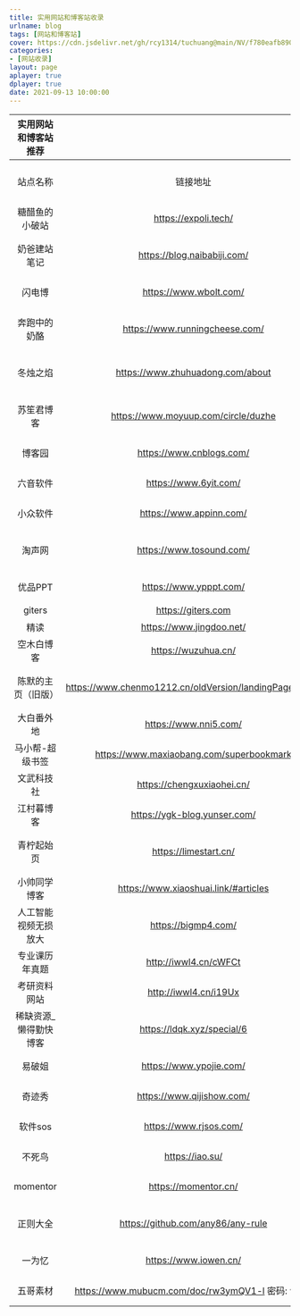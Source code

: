 ```yaml
---
title: 实用网站和博客站收录
urlname: blog
tags: [网站和博客站]
cover: https://cdn.jsdelivr.net/gh/rcy1314/tuchuang@main/NV/f780eafb8908f619fd462bc670e9a779.35yioih9m4w0.webp
categories:
- [网站收录]
layout: page
aplayer: true
dplayer: true
date: 2021-09-13 10:00:00
---
```




| 实用网站和博客站推荐  |                                                        |                                    |                    |
| :-------------------: | :----------------------------------------------------: | ---------------------------------- | ------------------ |
|       站点名称        |                        链接地址                        | 备注信息                           | 分享人（可不填写） |
|    糖醋鱼的小破站     |                  https://expoli.tech/                  | 很有实用价值，博主厉害             | NOISE              |
|     奶爸建站笔记      |              https://blog.naibabiji.com/               | 建站知识，外贸建站知识博主         | NOISE              |
|        闪电博         |                 https://www.wbolt.com/                 | wp开发者，很强                     | NOISE              |
|     奔跑中的奶酪      |             https://www.runningcheese.com/             | 优质博客，浏览器定制，技能分享     | Nai                |
|       冬烛之焰        |            https://www.zhuhuadong.com/about            | 一个程序员生活感悟的个人博客       | 忆笭               |
|      苏笙君博客       |          https://www.moyuup.com/circle/duzhe           | 日常分享生活知识、软件教程         | 忆笭               |
|        博客园         |                https://www.cnblogs.com/                | 开发者的网上家园                   | 忆笭               |
|       六音软件        |                 https://www.6yit.com/                  | 软件论坛，实用软件                 | Nai                |
|       小众软件        |                https://www.appinn.com/                 | 分享免费有趣的小众软件             | Nai                |
|        淘声网         |                https://www.tosound.com/                | 探索全球 1,000,000+声音资源        | 忆笭               |
|        优品PPT        |                 https://www.ypppt.com/                 | 一个有情怀的免费PPT网站            | 忆笭               |
|        giters         |                   https://giters.com                   | GIT代码仓库                        | NOISE              |
|         精读          |                https://www.jingdoo.net/                | 书单下载站                         | NOISE              |
|      空木白博客       |                  https://wuzuhua.cn/                   | 源码分享，实用软件推荐             |                    |
|  陈默的主页（旧版）   | https://www.chenmo1212.cn/oldVersion/landingPage/#blog | 他向我们展示了当代大学生有才的一面 | NOISE              |
|      大白番外地       |                 https://www.nni5.com/                  | 分享在你心间                       | NOISE              |
|    马小帮-超级书签    |        https://www.maxiaobang.com/superbookmark        | 只有你想不到                       | NOISE              |
|      文武科技社       |               https://chengxuxiaohei.cn/               | 有关黑苹果的一切                   | NOISE              |
|      江村暮博客       |              https://ygk-blog.yunser.com/              | 生活随享                           | 忆笭               |
|      青柠起始页       |                 https://limestart.cn/                  | 可以很方便的下载必应每日壁纸       | 忆笭               |
|     小帅同学博客      |          https://www.xiaoshuai.link/#articles          | 很综合的资源博客                   | 忆笭               |
| 人工智能视频无损放大  |                  https://bigmp4.com/                   | 可以免费使用                       | 尤先生             |
|    专业课历年真题     |                 http://iwwl4.cn/cWFCt                  | 各大学科知识（可参考）             | 忆笭               |
|     考研资料网站      |                 http://iwwl4.cn/i19Ux                  | 考研资料（可参考）                 | 忆笭               |
| 稀缺资源_懒得勤快博客 |               https://ldqk.xyz/special/6               | 资源博客                           | 忆笭               |
|        易破姐         |                https://www.ypojie.com/                 | 破解软件大全                       | 厉害了我的国       |
|        奇迹秀         |               https://www.qijishow.com/                | 设计类                             | 厉害了我的国       |
|        软件sos        |                 https://www.rjsos.com/                 | 软件百科大全                       | 厉害了我的国       |
|        不死鸟         |                    https://iao.su/                     | 综合性分享优质资源                 | 厉害了我的国       |
|       momentor        |                  https://momentor.cn/                  | c4d动态设计国内一流                | 厉害了我的国       |
|       正则大全        |           https://github.com/any86/any-rule            | 收录了 70+ 条常用正则表达式        |                    |
|        一为忆         |                 https://www.iowen.cn/                  | 做网址导航可能用到                 | 忆笭               |
|       五哥素材        |    https://www.mubucm.com/doc/rw3ymQV1-l 密码: wgsc    | 资源小库                           | 厉害了我的国       |